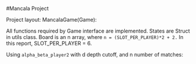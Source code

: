 #Mancala Project

Project layout: MancalaGame(Game):

All functions required by Game interface are implemented. 
States are Struct in utils class.
Board is an n array, where `n = (SLOT_PER_PLAYER)*2 + 2.` In this report, SLOT_PER_PLAYER = 6.

Using `alpha_beta_player2` with d depth cutoff, and n number of matches:
